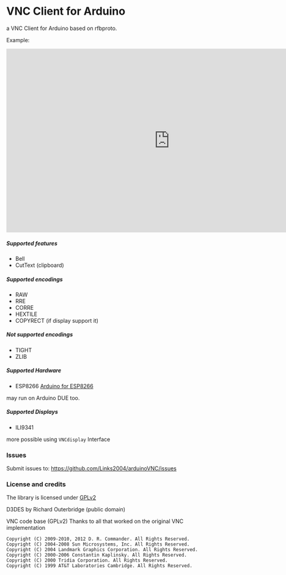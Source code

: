 VNC Client for Arduino
===========================================

a VNC Client for Arduino based on rfbproto.

Example:
<iframe width="854" height="480" src="https://www.youtube.com/embed/MA47npOtApc" frameborder="0" allowfullscreen></iframe>

##### Supported features #####
 - Bell
 - CutText (clipboard)
 
##### Supported encodings #####
 - RAW
 - RRE
 - CORRE
 - HEXTILE
 - COPYRECT (if display support it)
  
##### Not supported encodings #####
 - TIGHT
 - ZLIB
    
##### Supported Hardware #####
 - ESP8266 [Arduino for ESP8266](https://github.com/Links2004/Arduino)
 
 may run on Arduino DUE too.

##### Supported Displays #####
 - ILI9341
 
more possible using ```VNCdisplay``` Interface
 
### Issues ###
Submit issues to: https://github.com/Links2004/arduinoVNC/issues

### License and credits ###

The library is licensed under [GPLv2](https://github.com/Links2004/arduinoVNC/blob/master/LICENSE)

D3DES by Richard Outerbridge (public domain)

VNC code base (GPLv2)
Thanks to all that worked on the original VNC implementation
```
Copyright (C) 2009-2010, 2012 D. R. Commander. All Rights Reserved.
Copyright (C) 2004-2008 Sun Microsystems, Inc. All Rights Reserved.
Copyright (C) 2004 Landmark Graphics Corporation. All Rights Reserved.
Copyright (C) 2000-2006 Constantin Kaplinsky. All Rights Reserved.
Copyright (C) 2000 Tridia Corporation. All Rights Reserved.
Copyright (C) 1999 AT&T Laboratories Cambridge. All Rights Reserved.
```


